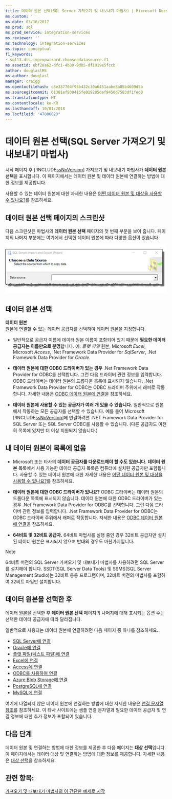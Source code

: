 ```yaml
---
title: 데이터 원본 선택(SQL Server 가져오기 및 내보내기 마법사) | Microsoft Docs
ms.custom: ''
ms.date: 03/16/2017
ms.prod: sql
ms.prod_service: integration-services
ms.reviewer: ''
ms.technology: integration-services
ms.topic: conceptual
f1_keywords:
- sql13.dts.impexpwizard.chooseadatasource.f1
ms.assetid: ebf28a62-dfc1-4b39-9db5-df1919e5fccb
author: douglaslMS
ms.author: douglasl
manager: craigg
ms.openlocfilehash: c8e337704f95b432c30a6451aabe8a85b4609d5b
ms.sourcegitcommit: 61381ef939415fe019285def9450d7583df1fed0
ms.translationtype: HT
ms.contentlocale: ko-KR
ms.lasthandoff: 10/01/2018
ms.locfileid: "47806023"
---
```

# <a name="choose-a-data-source-sql-server-import-and-export-wizard"></a>데이터 원본 선택(SQL Server 가져오기 및 내보내기 마법사)
  시작 페이지 후 [!INCLUDE[ssNoVersion](../../includes/ssnoversion-md.md)] 가져오기 및 내보내기 마법사가 **데이터 원본 선택**을 표시합니다. 이 페이지에서는 데이터 원본 및 데이터 원본에 연결하는 방법에 대한 정보를 제공합니다.
  
사용할 수 있는 데이터 원본에 대한 자세한 내용은 [어떤 데이터 원본 및 대상을 사용할 수 있나요?](../../integration-services/import-export-data/import-and-export-data-with-the-sql-server-import-and-export-wizard.md#wizardSources)를 참조하세요.

## <a name="screen-shot-of-the-choose-a-data-source-page"></a>데이터 원본 선택 페이지의 스크린샷 
다음 스크린샷은 마법사의 **데이터 원본 선택** 페이지의 첫 번째 부분을 보여 줍니다. 페이지의 나머지 부분에는 여기에서 선택한 데이터 원본에 따라 다양한 옵션이 있습니다.

![원본 선택](../../integration-services/import-export-data/media/choose-source.png)

## <a name="choose-a-data-source"></a>데이터 원본 선택
 **데이터 원본**  
원본에 연결할 수 있는 데이터 공급자를 선택하여 데이터 원본을 지정합니다.

-   일반적으로 공급자 이름에 데이터 원본 이름이 포함되어 있기 때문에 **필요한 데이터 공급자는 이름만으로 분명**합니다. 예: *플랫 파일* 원본, Microsoft *Excel*, Microsoft *Access*, .Net Framework Data Provider for *SqlServer*, .Net Framework Data Provider for *Oracle*.

-   **데이터 원본에 대한 ODBC 드라이버가 있는 경우** .Net Framework Data Provider for ODBC를 선택합니다. 그런 다음 드라이버 관련 정보를 입력합니다. ODBC 드라이버는 데이터 원본의 드롭다운 목록에 표시되지 않습니다. .Net Framework Data Provider for ODBC는 ODBC 드라이버 주위에서 래퍼로 작동합니다. 자세한 내용은 [ODBC 데이터 원본에 연결](../../integration-services/import-export-data/connect-to-an-odbc-data-source-sql-server-import-and-export-wizard.md)을 참조하세요.

-   **데이터 원본에 사용할 수 있는 공급자가 여러 개 있을 수 있습니다.** 일반적으로 원본에서 작동하는 모든 공급자를 선택할 수 있습니다. 예를 들어 Microsoft [!INCLUDE[ssNoVersion](../../includes/ssnoversion-md.md)]에 연결하려면 .NET Framework Data Provider for SQL Server 또는 SQL Server ODBC를 사용할 수 있습니다. (다른 공급자도 여전히 목록에 있지만 더 이상 지원되지 않습니다.) 

## <a name="my-data-source-isnt-in-the-list"></a>내 데이터 원본이 목록에 없음
-   Microsoft 또는 타사의 **데이터 공급자를 다운로드해야 할 수도 있습니다**. **데이터 원본** 목록에서 사용 가능한 데이터 공급자 목록은 컴퓨터에 설치된 공급자만 포함됩니다. 사용할 수 있는 데이터 원본에 대한 자세한 내용은 [어떤 데이터 원본 및 대상을 사용할 수 있나요?](import-and-export-data-with-the-sql-server-import-and-export-wizard.md#wizardSources)를 참조하세요.

-   **데이터 원본에 대한 ODBC 드라이버가 있나요?** ODBC 드라이버는 데이터 원본의 드롭다운 목록에 표시되지 않습니다. 데이터 원본에 대한 ODBC 드라이버가 있는 경우 .Net Framework Data Provider for ODBC를 선택합니다. 그런 다음 드라이버 관련 정보를 입력합니다. .Net Framework Data Provider for ODBC는 ODBC 드라이버 주위에서 래퍼로 작동합니다. 자세한 내용은 [ODBC 데이터 원본에 연결](../../integration-services/import-export-data/connect-to-an-odbc-data-source-sql-server-import-and-export-wizard.md)을 참조하세요.

-   **64비트 및 32비트 공급자.** 64비트 마법사를 실행 중인 경우 32비트 공급자만 설치된 데이터 원본은 표시되지 않으며 반대의 경우도 마찬가지입니다.

> [!NOTE]
> 64비트 버전의 SQL Server 가져오기 및 내보내기 마법사를 사용하려면 SQL Server를 설치해야 합니다. SSDT(SQL Server Data Tools) 및 SSMS(SQL Server Management Studio)는 32비트 응용 프로그램이며, 32비트 버전의 마법사를 포함하여 32비트 파일만 설치합니다.

## <a name="after-you-choose-a-data-source"></a>데이터 원본을 선택한 후
데이터 원본을 선택한 후 **데이터 원본 선택** 페이지의 나머지에 대해 표시되는 옵션 수는 선택한 데이터 공급자에 따라 달라집니다.

일반적으로 사용되는 데이터 원본에 연결하려면 다음 페이지 중 하나를 참조하세요.
-   [SQL Server에 연결](../../integration-services/import-export-data/connect-to-a-sql-server-data-source-sql-server-import-and-export-wizard.md)
-   [Oracle에 연결](../../integration-services/import-export-data/connect-to-an-oracle-data-source-sql-server-import-and-export-wizard.md)
-   [플랫 파일(텍스트 파일)에 연결](../../integration-services/import-export-data/connect-to-a-flat-file-data-source-sql-server-import-and-export-wizard.md)
-   [Excel에 연결](../../integration-services/import-export-data/connect-to-an-excel-data-source-sql-server-import-and-export-wizard.md)
-   [Access에 연결](../../integration-services/import-export-data/connect-to-an-access-data-source-sql-server-import-and-export-wizard.md)
-   [ODBC를 사용하여 연결](../../integration-services/import-export-data/connect-to-an-odbc-data-source-sql-server-import-and-export-wizard.md)
-   [Azure Blob Storage에 연결](../../integration-services/import-export-data/connect-to-azure-blob-storage-sql-server-import-and-export-wizard.md)
-   [PostgreSQL에 연결](../../integration-services/import-export-data/connect-to-a-postgresql-data-source-sql-server-import-and-export-wizard.md)
-   [MySQL에 연결](../../integration-services/import-export-data/connect-to-a-mysql-data-source-sql-server-import-and-export-wizard.md)

여기에 나열되지 않은 데이터 원본에 연결하는 방법에 대한 자세한 내용은 [연결 문자열 참조](https://www.connectionstrings.com/)를 참조하세요. 이 타사 사이트에는 샘플 연결 문자열과 필요한 데이터 공급자 및 연결 정보에 대한 추가 정보가 포함되어 있습니다.

## <a name="whats-next"></a>다음 단계  
 데이터 원본 및 연결하는 방법에 대한 정보를 제공한 후 다음 페이지는 **대상 선택**입니다. 이 페이지에서는 데이터 대상 및 연결하는 방법에 대한 정보를 제공합니다. 자세한 내용은 [대상 선택](../../integration-services/import-export-data/choose-a-destination-sql-server-import-and-export-wizard.md)을 참조하세요.
 
## <a name="see-also"></a>관련 항목:
[가져오기 및 내보내기 마법사의 이 간단한 예제로 시작](../../integration-services/import-export-data/get-started-with-this-simple-example-of-the-import-and-export-wizard.md)


